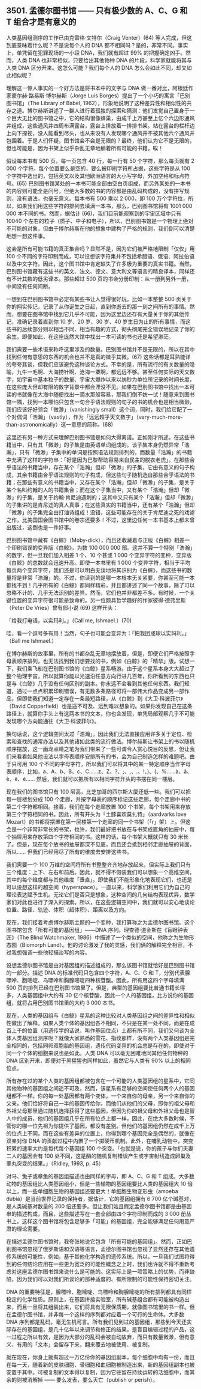 ## 3501. 孟德尔图书馆 —— 只有极少数的 A、C、G 和 T 组合才是有意义的

人类基因组测序的工作已由克雷格·文特尔（Craig Venter）(64) 等人完成，但这到底意味着什么呢？不是说每个人的 DNA 都不相同吗？是的，非常不同。事实上，单凭留在犯罪现场的一小段 DNA，我们就有超过 99% 的把握确定凶手。然而，人类 DNA 也非常相似，只要给出其他物种 DNA 的片段，科学家就能将其与人类 DNA 区分开来。这怎么可能？我们每个人的 DNA 怎么会如此不同，却又如此相似呢？

理解这一惊人事实的一个好方法是将书本中的文字与 DNA 做一番对比，阿根廷作家豪尔赫·路易斯·博尔赫斯（Jorge Luis Borges）提出了一个小巧的寓言「巴别图书馆」（The Library of Babel, 1962），形象地说明了这种差异性和相似性的共存之道。博尔赫斯讲述了一群人进行着孤独的探索和猜测：他们发觉自己置身于一个巨大无比的图书馆之中，它的结构很像蜂巢，由成千上万甚至上亿个六边形通风井组成，这些通风井四周布满露台，露台上排放着一排排书架。站在露台的栏杆边上向下探视，没人能看到尽头，也从来没有人发现哪个通风井不被其他六个通风井包围着。于是人们怀疑，图书馆会不会是无限的？最终，他们认为它不是无限的，但也可能是，因为书架上似乎杂乱无章地躺着所有可能的书籍。唉！

假设每本书有 500 页，每一页包含 40 行，每一行有 50 个字符，那么每页就有 2 000 个字符。每个位置要么是空的，要么被印刷字符所占据，这些字符是从 100 个字符中选出的，包括英文以及其他欧洲语言的大小写字母，外加空格和标点符号。(65) 巴别图书馆某处的一本书可能全部由空白页组成，而另外某处的一本书的内容则可能全是问号，但绝大多数的书的内容都是由乱码构成的，没有拼写规则，没有语法，也毫无意义。每本书有 500 乘以 2 000，即 100 万个字符位，所以，如果我们用这些字符的排列去填满一本书，那么，巴别图书馆将有 1001 000 000 本不同的书。然而，据估计 (66)，我们目前能观察到的宇宙区域中只有 10040 个左右的粒子（质子、中子和电子），所以，巴别图书馆是一个物理上绝对不可能的对象，但由于博尔赫斯在他的想象中建构了严格的规则，我们倒可以清楚地想一想这件事。

这会是所有可能书籍的真正集合吗？显然不是，因为它们被严格地限制「仅仅」用 100 个不同的字符印制而成，可以设想该字符集并不包括希腊语、俄语、阿拉伯语以及中文字符。因此，这个图书馆中肯定缺失了许多极为重要的真实书籍。当然，巴别图书馆藏有这些书的英文、法文、德文、意大利文等语言的精良译本，同样还有不计其数的低劣译本。那些超过 500 页的书会分册印制：从一册到另外一册，中间没有任何间断。

一想到在巴别图书馆中必定有某些书让人觉得很好玩，比如一本整整 500 页关于你的翔实传记，记录了从你诞生之日起，直到你逝去的那一刻之间所有的事情。然而，想要在图书馆中找到它几乎不可能，因为这里边还存有大量关于你的其他传记，准确记录着直到你 10 岁、20 岁、30 岁、40 岁生日为止的所有事情，而这些书的后续部分则以相当不同、相当有趣的方式，彻头彻尾完全错误地记录了你的余生。即便如此，在这座庞然大馆中找出一本可读的书也还是希望渺茫。

我们需要一些术语来称呼这里涉及的数量。巴别图书馆并不是无限的，所以在其中找到任何有意思的东西的机会也并不是真的微乎其微。(67) 这些话都是耳熟能详的夸夸其谈，但我们应该避免这种谈论方式。不幸的是，所有流行的有关数量的隐喻，九牛一毛啊、大海捞针啊、沧海一粟啊，都远远不够。甚至任何实际的天文数字，如宇宙中基本粒子的数量、宇宙大爆炸以来以纳秒为单位所记录的时间长度，在这些庞大但却有限的数字背景中都会湮没不见。如果在巴别图书馆中找出一本可读的书就像在大海中随便找出一滴水那般容易，那我们倒不妨一试！随意来到图书馆一隅，找到一本哪怕只包含一句合乎语法规则的句子的书的机会也是相当微渺，我们应该好好领会「微渺」（vanishingly small）这个词，同时，我们给它配了一个对偶词「浩瀚」（vastly），作为「远远超乎天文数字」（very-much-more-than-astronomically）这一意思的简称。(68)

这里还有另一种方式来理解巴别图书馆是如何大得离谱。正如刚才所述，在这些书籍当中，只有其「微渺」的子集是由英语单词组成的。该子集本身仍然异常「浩瀚」，只有「微渺」子集中的单词是按照语法规则排列的，而数量「浩瀚」的书籍中充满了这样的字符串：「好是因为巴黎帮助容易来自民主的脱衣老虎」。在那些合乎语法的书籍当中，存在某个「浩瀚」但却「微渺」的子集，它由有意义的句子构成，其余书籍由合乎语法规则的句子构成，但这些句子随机选自那些合乎语法的书籍；在那些有意义的书籍当中，又存在某个「浩瀚」但却「微渺」的子集，是关于某个名叫约翰的人的书籍集合；而在这个子集当中，又有某个「浩瀚」但却「微渺」的子集，是关于约翰·肯尼迪遇刺的；这其中又只有某个「浩瀚」但却「微渺」的子集讲的是肯尼迪的真人真事；在这些真实的书籍当中，还有某个「浩瀚」但却「微渺」的子集完全由打油诗组成！没错，这些可能存在的关于肯尼迪之死的戏谑之作，比美国国会图书馆中的卷宗还要多！不过，这里边任何一本书基本上都未曾出版过，这倒也是一件好事。

巴别图书馆中藏有《白鲸》（Moby-dick），而且还收藏着与正版《白鲸》相差一个印刷错误的变异版《白鲸》，为数 100 000 000 部。这并不算一个特别「浩瀚」的数字，但一旦我们加入相差 1 个、10 个甚或 1 000 个变异字符的变种，变异版《白鲸》的总数就会迅速升高。即使一本书里有 1 000 个变异字符，相当于平均每页两个变异字符，我们还是可以明白无误地将其识别为《白鲸》，而这些书的数量将是非常「浩瀚」的。不过，你读到的是哪一本根本无关紧要，你甚至可能一本都找不到！几乎所有的《白鲸》都同样精彩，并且都讲述了同一个故事，除了可以忽略不计的、几乎无法识别的差异。然而，它们也并非都差不多。有时候，一个关键位置的变异字符很可能是致命的。另一位颇具哲学趣好的作家彼得·德弗里斯（Peter De Vries）曾有部小说 (69) 这样开头：

「给我打电话，以实玛利。」（Call me, Ishmael.）(70)

哇，看一个逗号多有用！当然，句子也可能会变异为：「把我团成球以实玛利。」（Ball me Ishmael.）

在博尔赫斯的故事里，所有的书都杂乱无章地摆放着，但是，即便它们严格按照字母表顺序排列，也无法找到我们想要找的书，例如《白鲸》的「精华」版。试想一下，我们乘飞船在巴别图书馆的《白鲸》星系畅游。由于这个星系本身大大超过了整个物理宇宙，所以就算你能以光速沿任意方向行进几百年，你所看到的东西也只是与《白鲸》几乎没有任何区别的副本。你永远不会看到其他任何东西。我们知道，通过一点点积累印刷错误，有无数多条路径可将一部伟大作品变成另一部作品，但即使我们知道一定存在一条最短路径，从《白鲸》到《大卫·科波菲尔》（David Copperfield）也是遥不可及、远到难以想象的。如果你发现自己在这条路径上，就算你手头上有这两本书的文本，你也会发现，单凭局部观察几乎不可能发现哪个方向能通往《大卫·科波菲尔》。

换句话说，这个逻辑空间太过「浩瀚」，因此我们无法直接应用许多关于定位、检索和查找的通常办法以及其他诸如此类的流行做法。博尔赫斯让书架上的书以随机顺序摆放，这一画龙点睛之笔为我们带来了一些可谓令人赏心悦目的反思，但让我们来看看如果他设法以字母表顺序安排所有的书，会为自己制造怎样的难题吧。由于只可用 100 个不同的字母字符，所以我们可以将其中的某一特定顺序当作字母表顺序，比如，a、A、b、B、c、C……z、Z、?、;、,、.、!、)、(、%……à、â、è、ê、é…… 然后，我们就可以把所有以相同字符开头的书摆在同一楼层。

现在我们的图书馆只有 100 层高，比芝加哥的西尔斯大厦还低一些。我们可以把每一层楼划分成 100 个走廊，并按字母表的顺序标记这些走廊，每个走廊中书的第二个字符都相同。接着，我们在每个走廊放置 100 个书架，每个书架用来存放第三个字符相同的书。因此，所有开头为「土豚喜欢莫扎特」（aardvarks love Mozart）的书都将摆置在第一层楼第一个走廊的同一个书架（「r」架）上。但这会是一个非常非常长的书架，也许，我们最好把书放在与书架成直角的抽屉中，每个抽屉用来存放第四个字符相同的书。这样的话，每个书架大概就只有 30 米长了。但是，现在每个放书的抽屉都深不见底，而且还会抵到相邻走廊抽屉的背面，所以…… 但我们已经用尽了所有的维度去安排这些书。

我们需要一个 100 万维的空间将所有书整整齐齐地存放起来，但实际上我们只有三个维度：上下、左右和前后。因此，就不得不假装我们可以想象一个高维空间，其中的每个维度都与其他维度「垂直」。即使我们不能形象化地表现它们，也还是可以设想这样的超空间（hyperspace）。一直以来，科学家们利用它们为自己的理论表达赋予生机。无论它们是否只是想象，这种空间的几何结构表现优异，数学家们对此也进行了深入的探索。所以，在这些逻辑空间中，我们就可以安心地谈论位置、路径、轨迹、体积（超体积）、距离以及方向。

现在，我们接着考虑博尔赫斯主题的一个变种，我打算称之为孟德尔图书馆。这个图书馆包含「所有可能的基因组」——DNA 序列。理查德·道金斯在《盲眼钟表匠》（The Blind Watchmaker, 1986）中描述了一个类似的空间，他称之为生物形态园（Biomorph Land）。他的讨论激发了我的灵感，我们俩的解释完全相容，不过我想强调一些他轻描淡写的内容。

设想孟德尔图书馆是由对基因组的描述组成的，那么该图书馆就恰好是巴别图书馆的一部分。描述 DNA 的标准代码只包含四个字符，A、C、G 和 T，分别代表腺嘌呤、胞嘧啶、鸟嘌呤和胸腺嘧啶四种核苷酸。因此，所有用这四个字母填满 500 页的排列已经在巴别图书馆里了。但是，典型的基因组要比普通书籍长得多，人类基因组中大约有 30 亿个核苷酸，因此一个人的基因组，比方说你的基因组，就将占用巴别图书馆里的大约 3 000 本书。

现在，人类的基因组与《白鲸》星系的这种比较对人类基因组之间的差异性和相似性做出了解释。如果人类个体的基因组各不相同，不只是在某一处不同，而是在成百上千的位置（用遗传学的话说，叫作基因位点）上都有所不同，我们又何谈为全体人类基因组测序呢？就像大家熟悉的雪花、指纹那样，没有两个人类基因组是完全相同的，包括同卵双胞胎的基因组，遗传代码变异的机会总是存在的，即使对于同一个个体的细胞来说也是如此。人类 DNA 可以毫无困难地同其他任何物种的 DNA 区别开来，即便对于黑猩猩也同样如此，虽然它与人类有 90% 以上的相同位点。

所有存在过的某个人类的基因组都被包含在一个可能的人类基因组的星系中，它同其他物种的基因组之间遥不可及，然而，该星系有足够的空间使任何两个人的基因组都不一样。你的每一处基因都有两个变体，一个来自你的母亲，另一个来自你的父亲。他们恰好将自己一半的基因传给你，而他们从他们的父母，即你的祖父母和外祖父母那里通过随机选择获得了这些基因，但因为你的祖父母和外祖父母也是智人中的成员，他们的基因组几乎在所有位点上都一样，因此，在绝大多数时候，不管你的哪一位先祖为你提供了基因，都没有差别。但他们的基因组仍然在成千上万的位点上不同，而在这些有差异的位置上，你得到哪个基因完全是偶然的，就像在双亲对你 DNA 的贡献过程中内置了一个掷硬币机制。此外，在哺乳动物中，突变积累的速率大约是每代每个基因组 100 个突变。「也就是说，你的孩子与你们夫妻二人的基因会有 100 处不同，这是酶的随机复制错误产生或宇宙射线造成卵巢及睾丸突变的结果。」（Ridley, 1993, p. 45）

对马、兔子或章鱼的基因组描述也由同样的字母，即 A、C、G 和 T 组成。大多数动物的基因组比人类基因组小，但是一些植物的基因组要比人类的基因组大 10 倍以上，而一些单细胞生物的基因组还要更大！单细胞生物变形虫（amoeba dubia）是当前世界记录的保持者，据估计，它的基因组拥有 6 700 亿个碱基对，是人类碱基对数量的 200 倍还要多。但让我们姑且假定孟德尔图书馆都是由基因串的描述构成，而且，这些描述写在一套全部由四个字符印制而成的 3 000 册丛书上。这样这个图书馆将包含足够多「可能」的基因组，完全能够满足任何用意严肃的理论需要。

在描述孟德尔图书馆时，我夸张地说它包含「所有可能的基因组」。然而，正如巴别图书馆忽视了俄罗斯语和汉语等语言，孟德尔图书馆也忽视了显然还存在其他遗传系统的可能性，例如，基于其他化学构造的遗传系统。所以，一旦我们试图将得到的任何结论应用在一些更为宽泛的可能性概念之上时，我们也许就不得不重新考虑对这座孟德尔图书馆来说什么是可能的。这实际上是一项策略上的优势，而非缺陷，因为我们可以对我们所谈论的那种适度的、有所限制的可能性保持密切关注。

DNA 的重要特征是，腺嘌呤、胞嘧啶、鸟嘌呤和胸腺嘧啶的所有排列都具有同样稳定的化学性质。原则上，在基因拼接实验室，所有碱基组合都有可能被构造出来，而且一旦将其组装出来，它们将具有无限保质期，就像图书馆里的书一样。但在孟德尔图书馆，并非每一个这样的序列都对应着一个可行的生命体。大多数 DNA 序列都是乱码，毫无生机可言。所有我们见到过的基因组，那些到今天还实际存在的基因组，是几十亿年以来调节和修正的结果，是盲目编辑过程的产品，这一过程之所以有效，是因为大部分的乱码会被自动放弃，而只有数量微渺，但有意义、有用的「文本」会留存下来，翻来覆去地被使用、被复制。

就在现在，你身上就有超过一万亿份你的基因组副本，每个细胞中均有一份，而且在每一天，随着新的皮肤细胞、骨细胞和血细胞被制造出来，新的基因组副本也被安置于其中。可被复制的文本得以复制，因为它驻留在持续运转的活细胞中，而其余的则被消解掉 —— 要么发表，要么灭亡（publish or perish）。

